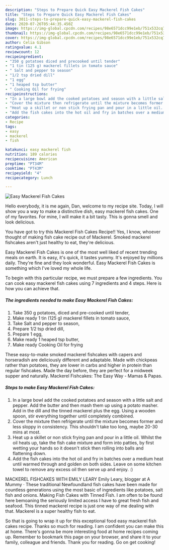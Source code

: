 ```yaml
---
description: "Steps to Prepare Quick Easy Mackerel Fish Cakes"
title: "Steps to Prepare Quick Easy Mackerel Fish Cakes"
slug: 3011-steps-to-prepare-quick-easy-mackerel-fish-cakes
date: 2020-07-26T05:44:35.450Z
image: https://img-global.cpcdn.com/recipes/98e6571dcc99e1eb/751x532cq70/easy-mackerel-fish-cakes-recipe-main-photo.jpg
thumbnail: https://img-global.cpcdn.com/recipes/98e6571dcc99e1eb/751x532cq70/easy-mackerel-fish-cakes-recipe-main-photo.jpg
cover: https://img-global.cpcdn.com/recipes/98e6571dcc99e1eb/751x532cq70/easy-mackerel-fish-cakes-recipe-main-photo.jpg
author: Celia Gibson
ratingvalue: 4.1
reviewcount: 12
recipeingredient:
- "350 g potatoes diced and precooked until tender"
- "1 tin (125 g) mackerel fillets in tomato sauce"
- " Salt and pepper to season"
- "1/2 tsp dried dill"
- "1 egg"
- "1 heaped tsp butter"
- " Cooking Oil for frying"
recipeinstructions:
- "In a large bowl add the cooked potatoes and season with a little salt and pepper. Add the butter and then mash them up using a potato masher. Add in the dill and the tinned mackerel plus the egg. Using a wooden spoon, stir everything together until completely combined."
- "Cover the mixture then refrigerate until the mixture becomes former and less sloppy in consistency. This shouldn&#39;t take too long, maybe 20-30 mins at most."
- "Heat up a skillet or non stick frying pan and pour in a little oil. Whilst the oil heats up, take the fish cake mixture and form into patties, by first wetting your hands so it doesn&#39;t stick then rolling into balls and flattening down."
- "Add the fish cakes into the hot oil and fry in batches over a medium heat until warmed through and golden on both sides. Leave on some kitchen towel to remove any excess oil then serve up and enjoy. :)"
categories:
- Recipe
tags:
- easy
- mackerel
- fish

katakunci: easy mackerel fish 
nutrition: 189 calories
recipecuisine: American
preptime: "PT34M"
cooktime: "PT43M"
recipeyield: "4"
recipecategory: Lunch

---
```



![Easy Mackerel Fish Cakes](https://img-global.cpcdn.com/recipes/98e6571dcc99e1eb/751x532cq70/easy-mackerel-fish-cakes-recipe-main-photo.jpg)

Hello everybody, it is me again, Dan, welcome to my recipe site. Today, I will show you a way to make a distinctive dish, easy mackerel fish cakes. One of my favorites. For mine, I will make it a bit tasty. This is gonna smell and look delicious.

You have got to try this Mackerel Fish Cakes Recipe!! Yes, I know, whoever thought of making fish cake recipe out of Mackerel. Smoked mackerel fishcakes aren&#39;t just healthy to eat, they&#39;re delicious.

Easy Mackerel Fish Cakes is one of the most well liked of recent trending meals on earth. It is easy, it's quick, it tastes yummy. It's enjoyed by millions daily. They're fine and they look wonderful. Easy Mackerel Fish Cakes is something which I've loved my whole life.


To begin with this particular recipe, we must prepare a few ingredients. You can cook easy mackerel fish cakes using 7 ingredients and 4 steps. Here is how you can achieve that.

<!--inarticleads1-->

##### The ingredients needed to make Easy Mackerel Fish Cakes:

1. Take 350 g potatoes, diced and pre-cooked until tender,
1. Make ready 1 tin (125 g) mackerel fillets in tomato sauce,
1. Take  Salt and pepper to season,
1. Prepare 1/2 tsp dried dill,
1. Prepare 1 egg,
1. Make ready 1 heaped tsp butter,
1. Make ready  Cooking Oil for frying


These easy-to-make smoked mackerel fishcakes with capers and horseradish are deliciously different and adaptable. Made with chickpeas rather than potatoes, they are lower in carbs and higher in protein than regular fishcakes. Made the day before, they are perfect for a midweek supper and naturally. Mackerel Fishcakes: The Easy Way - Mamas &amp; Papas. 

<!--inarticleads2-->

##### Steps to make Easy Mackerel Fish Cakes:

1. In a large bowl add the cooked potatoes and season with a little salt and pepper. Add the butter and then mash them up using a potato masher. Add in the dill and the tinned mackerel plus the egg. Using a wooden spoon, stir everything together until completely combined.
1. Cover the mixture then refrigerate until the mixture becomes former and less sloppy in consistency. This shouldn&#39;t take too long, maybe 20-30 mins at most.
1. Heat up a skillet or non stick frying pan and pour in a little oil. Whilst the oil heats up, take the fish cake mixture and form into patties, by first wetting your hands so it doesn&#39;t stick then rolling into balls and flattening down.
1. Add the fish cakes into the hot oil and fry in batches over a medium heat until warmed through and golden on both sides. Leave on some kitchen towel to remove any excess oil then serve up and enjoy. :)


MACKEREL FISHCAKES WITH EMILY LEARY Emily Leary, blogger at A Mummy · These traditional Newfoundland fish cakes have been made for countless generations using the most basic of ingredients like potatoes, salt fish and onions. Making Fish Cakes with Tinned Fish. I am often to be found here bemoaning the seriously limited access I have to great fresh fish and seafood. This tinned mackerel recipe is just one way of me dealing with that. Mackerel is a super healthy fish to eat. 

So that is going to wrap it up for this exceptional food easy mackerel fish cakes recipe. Thanks so much for reading. I am confident you can make this at home. There's gonna be more interesting food at home recipes coming up. Remember to bookmark this page on your browser, and share it to your family, colleague and friends. Thank you for reading. Go on get cooking!
